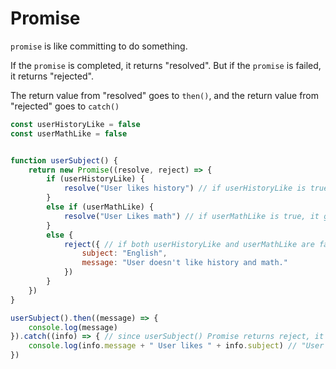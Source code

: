 # Promise

```promise``` is like committing to do something. 

If the ```promise``` is completed, it returns "resolved". But if the ```promise``` is failed, it returns "rejected".

The return value from "resolved" goes to ```then()```, and the return value from "rejected" goes to ```catch()```

```JavaScript
const userHistoryLike = false
const userMathLike = false


function userSubject() {
    return new Promise((resolve, reject) => { 
        if (userHistoryLike) {
            resolve("User likes history") // if userHistoryLike is true, it goes to .then() below
        }
        else if (userMathLike) {
            resolve("User Likes math") // if userMathLike is true, it goes to .then() below
        }
        else {
            reject({ // if both userHistoryLike and userMathLike are false, then this goes to .catch() below
                subject: "English",
                message: "User doesn't like history and math."
            })
        }
    })
}

userSubject().then((message) => {
    console.log(message)
}).catch((info) => { // since userSubject() Promise returns reject, it will print as below...
    console.log(info.message + " User likes " + info.subject) // "User doesn't like history and math. User likes English"
})
```

